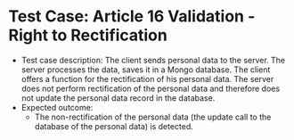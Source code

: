 # Test Case: Article 16 Validation - Right to Rectification
- Test case description: The client sends personal data to the server. The server processes the data, saves it in a Mongo database. The client offers a function for the rectification of his personal data. The server does not perform rectification of the personal data and therefore does not update the personal data record in the database.
- Expected outcome:
    - The non-rectification of the personal data (the update call to the database of the personal data) is detected.
